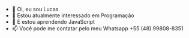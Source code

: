 - 👋 Oi, eu sou Lucas
- 👀 Estou atualmente interessado em Programação 
- 🌱 E estou aprendendo JavaScript
- 📫 Você pode me contatar pelo meu Whatsapp +55 (48) 99808-8351
